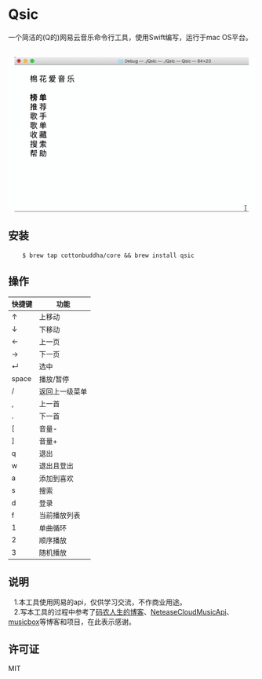 # Qsic

一个简洁的(Q的)网易云音乐命令行工具，使用Swift编写，运行于mac OS平台。
<div style="text-align: center">
    <img src="https://github.com/cottonBuddha/Qsic/blob/master/demo.gif" width="557"/>
</div>

## 安装
```    
    $ brew tap cottonbuddha/core && brew install qsic
```
## 操作
快捷键 | 功能
------|-------------
 ↑    | 上移动  
 ↓    | 下移动  
 ←    | 上一页
 →    | 下一页
 ↵    | 选中
space | 播放/暂停
 /    | 返回上一级菜单
 ,    | 上一首
 .    | 下一首
 \[   | 音量-
 ]    | 音量+
 q    | 退出
 w    | 退出且登出
 a    | 添加到喜欢
 s    | 搜索
 d    | 登录
 f    | 当前播放列表
 1    | 单曲循环
 2    | 顺序播放
 3    | 随机播放


## 说明
    1.本工具使用网易的api，仅供学习交流，不作商业用途。    
    2.写本工具的过程中参考了[码农人生的博客](https://msching.github.io/)、[NeteaseCloudMusicApi](https://github.com/Binaryify/NeteaseCloudMusicApi)、[musicbox](https://github.com/darknessomi/musicbox)等博客和项目，在此表示感谢。
    
## 许可证
MIT
